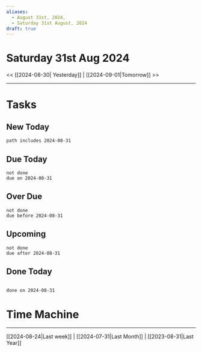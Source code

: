 ```yaml
---
aliases:
  - August 31st, 2024,
  - Saturday 31st August, 2024
draft: true
---
```

# Saturday 31st Aug 2024

<< [[2024-08-30| Yesterday]] | [[2024-09-01|Tomorrow]] >>


---





# Tasks

## New Today

```tasks
path includes 2024-08-31
```

## Due Today

```tasks
not done
due on 2024-08-31
```

## Over Due

```tasks
not done
due before 2024-08-31
```

## Upcoming

```tasks
not done
due after 2024-08-31
```

## Done Today

```tasks

done on 2024-08-31

```

# Time Machine

---
[[2024-08-24|Last week]] |  [[2024-07-31|Last Month]] | [[2023-08-31|Last Year]]
